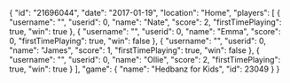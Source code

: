 {
  "id": "21696044",
  "date": "2017-01-19",
  "location": "Home",
  "players": [
    {
      "username": "",
      "userid": 0,
      "name": "Nate",
      "score": 2,
      "firstTimePlaying": true,
      "win": true
    },
    {
      "username": "",
      "userid": 0,
      "name": "Emma",
      "score": 0,
      "firstTimePlaying": true,
      "win": false
    },
    {
      "username": "",
      "userid": 0,
      "name": "James",
      "score": 1,
      "firstTimePlaying": true,
      "win": false
    },
    {
      "username": "",
      "userid": 0,
      "name": "Ollie",
      "score": 2,
      "firstTimePlaying": true,
      "win": true
    }
  ],
  "game": {
    "name": "Hedbanz for Kids",
    "id": 23049
  }
}
